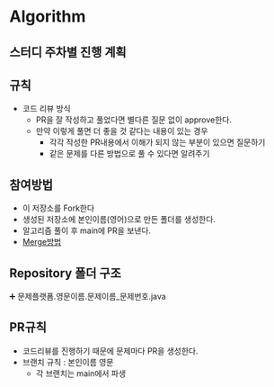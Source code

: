 # Algorithm

## 스터디 주차별 진행 계획


## 규칙

- 코드 리뷰 방식
    - PR을 잘 작성하고 풀었다면 별다른 질문 없이 approve한다.
    - 만약 이렇게 풀면 더 좋을 것 같다는 내용이 있는 경우
        - 각각 작성한 PR내용에서 이해가 되지 않는 부분이 있으면 질문하기
        - 같은 문제를 다른 방법으로 풀 수 있다면 알려주기

## 참여방법

- 이 저장소를 Fork한다
- 생성된 저장소에 본인이름(영어)으로 만든 폴더를 생성한다.
- 알고리즘 풀이 후 main에 PR을 보낸다.
- [Merge방법](https://www.notion.so/Merge-4f0f27f65df34f898e40a10a89041f14?pvs=21)

## Repository 폴더 구조

<aside>
➕ 문제플랫폼.영문이름.문제이름_문제번호.java

</aside>

## PR규칙

- 코드리뷰를 진행하기 때문에 문제마다 PR을 생성한다.
- 브랜치 규칙 : 본인이름 영문
    - 각 브랜치는 main에서 파생
